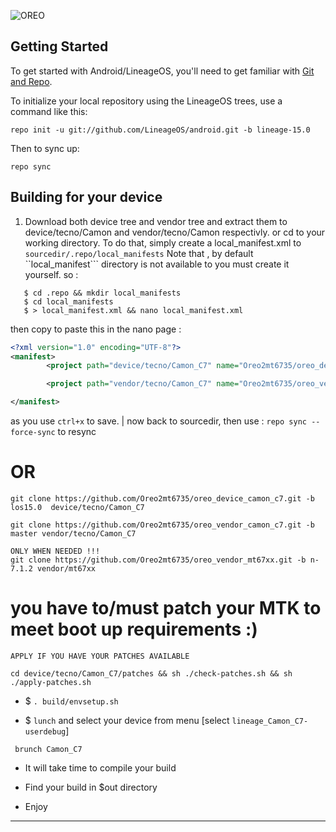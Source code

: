 
![OREO](https://github.com/Oreo2mt6735/oreo_manifest/blob/master/assert/oreo.png "OREO FOR MTK")

Getting Started
---------------

To get started with Android/LineageOS, you'll need to get
familiar with [Git and Repo](https://source.android.com/source/using-repo.html).

To initialize your local repository using the LineageOS trees, use a command like this:

    repo init -u git://github.com/LineageOS/android.git -b lineage-15.0

Then to sync up:

    repo sync
    
    
Building for your device 
------------------------
1. Download both device tree and vendor tree and extract them to device/tecno/Camon and vendor/tecno/Camon respectivly.
  or cd to your working directory. To do that, simply create a local_manifest.xml to ```sourcedir/.repo/local_manifests```
  Note that , by default ``local_manifest``` directory is not available to you must create it yourself.
  so :
  ```
     $ cd .repo && mkdir local_manifests
     $ cd local_manifests
     $ > local_manifest.xml && nano local_manifest.xml
  ```
  then copy to paste this in the nano page :
 ```xml
 <?xml version="1.0" encoding="UTF-8"?>
 <manifest>
         <project path="device/tecno/Camon_C7" name="Oreo2mt6735/oreo_device_camon_c7.git" remote="github" revision="los15.0"/>

         <project path="vendor/tecno/Camon_C7" name="Oreo2mt6735/oreo_vendor_camon_c7.git" remote="github" revision="master"/>

 </manifest>
  ```
  as you use ```ctrl+x``` to save.
   | now back to sourcedir, then use : ```repo sync --force-sync``` to resync


  # OR


```
git clone https://github.com/Oreo2mt6735/oreo_device_camon_c7.git -b los15.0  device/tecno/Camon_C7
```
```
git clone https://github.com/Oreo2mt6735/oreo_vendor_camon_c7.git -b master vendor/tecno/Camon_C7
```
```
ONLY WHEN NEEDED !!!
git clone https://github.com/Oreo2mt6735/oreo_vendor_mt67xx.git -b n-7.1.2 vendor/mt67xx
```

# you have to/must patch your MTK to meet boot up requirements :)
```
APPLY IF YOU HAVE YOUR PATCHES AVAILABLE

cd device/tecno/Camon_C7/patches && sh ./check-patches.sh && sh ./apply-patches.sh
```


 + $ ```. build/envsetup.sh```
 - $ ```lunch```
    and select your device from menu [select ```lineage_Camon_C7-userdebug```]

  ```
   brunch Camon_C7
  ```
 + It will take time to compile your build
 - Find your build in $out directory
 + Enjoy

---------------
